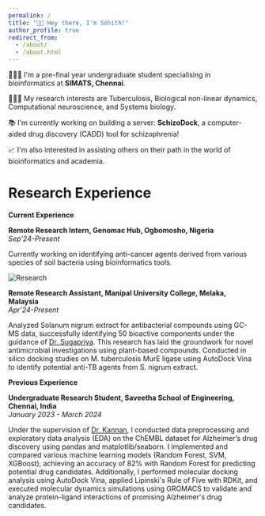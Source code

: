 ```yaml
---
permalink: /
title: "👋🏼 Hey there, I'm Sohith!"
author_profile: true
redirect_from: 
  - /about/
  - /about.html
---
```


🧑🏽‍💻 I'm a pre-final year undergraduate student specialising in bioinformatics at **SIMATS, Chennai**.

🧑🏽‍🔬 My research interests are Tuberculosis, Biological non-linear dynamics, Computational neuroscience, and Systems biology.

📚 I'm currently working on building a server: **SchizoDock**, a computer-aided drug discovery (CADD) tool for schizophrenia!

📈 I'm also interested in assisting others on their path in the world of bioinformatics and academia.

Research Experience
====
**Current Experience**

**Remote Research Intern, Genomac Hub, Ogbomosho, Nigeria**                                                                                      
*Sep'24-Present*

Currently working on identifying anti-cancer agents derived from various species of soil bacteria using bioinformatics tools.

![Research](/sohith/images/lab_3.png)

**Remote Research Assistant, Manipal University College, Melaka, Malaysia**                                                                       
*Apr'24-Present*

Analyzed Solanum nigrum extract for antibacterial compounds using GC-MS data, successfully identifying 50 bioactive components under the guidance of [Dr. Sugapriya](https://scholar.google.co.in/citations?hl=en&user=dieHes4AAAAJ). This research has laid the groundwork for novel antimicrobial investigations using plant-based compounds.
Conducted in silico docking studies on M. tuberculosis MurE ligase using AutoDock Vina to identify potential anti-TB agents from S. nigrum extract.

**Previous Experience**

**Undergraduate Research Student, Saveetha School of Engineering, Chennai, India**                                                                       
*January 2023 - March 2024*

Under the supervision of [Dr. Kannan](https://scholar.google.co.in/citations?hl=en&user=RwsuY0gAAAAJ), I conducted data preprocessing and exploratory data analysis (EDA) on the ChEMBL dataset for Alzheimer’s drug discovery using pandas and matplotlib/seaborn. I implemented and compared various machine learning models (Random Forest, SVM, XGBoost), achieving an accuracy of 82% with Random Forest for predicting potential drug candidates. Additionally, I performed molecular docking analysis using AutoDock Vina, applied Lipinski's Rule of Five with RDKit, and executed molecular dynamics simulations using GROMACS to validate and analyze protein-ligand interactions of promising Alzheimer's drug candidates.




